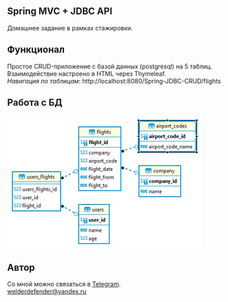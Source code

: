 ## Spring MVC + JDBC API
Домашнее задание в рамках стажировки.

## Функционал
Простое CRUD-приложение с базой данных (postgresql) на 5 таблиц.
Взаимодействие настроено в HTML через Thymeleaf.</br>
*Навигация по таблицам*: http://localhost:8080/Spring-JDBC-CRUD/flights

## Работа с БД
![This is an image](er-diagram.png)

## Автор
Со мной можно связаться в [Telegram](https://t.me/welderdefender).
<br>welderdefender@yandex.ru
